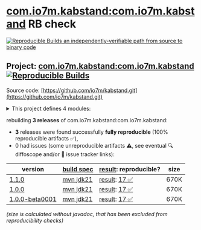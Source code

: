 [com.io7m.kabstand:com.io7m.kabstand](https://central.sonatype.com/artifact/com.io7m.kabstand/com.io7m.kabstand/versions) RB check
=======

[![Reproducible Builds](https://reproducible-builds.org/images/logos/rb.svg) an independently-verifiable path from source to binary code](https://reproducible-builds.org/)

## Project: [com.io7m.kabstand:com.io7m.kabstand](https://central.sonatype.com/artifact/com.io7m.kabstand/com.io7m.kabstand/versions) [![Reproducible Builds](https://img.shields.io/endpoint?url=https://raw.githubusercontent.com/jvm-repo-rebuild/reproducible-central/master/content/com/io7m/kabstand/badge.json)](https://github.com/jvm-repo-rebuild/reproducible-central/blob/master/content/com/io7m/kabstand/README.md)

Source code: [https://github.com/io7m/kabstand.git](https://github.com/io7m/kabstand.git)

<details><summary>This project defines 4 modules:</summary>

* [com.io7m.kabstand:com.io7m.kabstand](https://central.sonatype.com/artifact/com.io7m.kabstand/com.io7m.kabstand/1.1.0)
* [com.io7m.kabstand:com.io7m.kabstand.core](https://central.sonatype.com/artifact/com.io7m.kabstand/com.io7m.kabstand.core/1.1.0)
* [com.io7m.kabstand:com.io7m.kabstand.generation](https://central.sonatype.com/artifact/com.io7m.kabstand/com.io7m.kabstand.generation/1.1.0)
* [com.io7m.kabstand:com.io7m.kabstand.tests](https://central.sonatype.com/artifact/com.io7m.kabstand/com.io7m.kabstand.tests/1.1.0)
</details>

rebuilding **3 releases** of com.io7m.kabstand:com.io7m.kabstand:
- **3** releases were found successfully **fully reproducible** (100% reproducible artifacts :white_check_mark:),
- 0 had issues (some unreproducible artifacts :warning:, see eventual :mag: diffoscope and/or :memo: issue tracker links):

| version | [build spec](/BUILDSPEC.md) | [result](https://reproducible-builds.org/docs/jvm/): reproducible? | size |
| -- | --------- | ------ | -- |
| [1.1.0](https://central.sonatype.com/artifact/com.io7m.kabstand/com.io7m.kabstand/1.1.0/pom) | [mvn jdk21](com.io7m.kabstand-1.1.0.buildspec) | [result](com.io7m.kabstand-1.1.0.buildinfo): [17 :white_check_mark: ](com.io7m.kabstand-1.1.0.buildcompare) | 670K |
| [1.0.0](https://central.sonatype.com/artifact/com.io7m.kabstand/com.io7m.kabstand/1.0.0/pom) | [mvn jdk21](com.io7m.kabstand-1.0.0.buildspec) | [result](com.io7m.kabstand-1.0.0.buildinfo): [17 :white_check_mark: ](com.io7m.kabstand-1.0.0.buildcompare) | 670K |
| [1.0.0-beta0001](https://central.sonatype.com/artifact/com.io7m.kabstand/com.io7m.kabstand/1.0.0-beta0001/pom) | [mvn jdk21](com.io7m.kabstand-1.0.0-beta0001.buildspec) | [result](com.io7m.kabstand-1.0.0-beta0001.buildinfo): [17 :white_check_mark: ](com.io7m.kabstand-1.0.0-beta0001.buildcompare) | 670K |

<i>(size is calculated without javadoc, that has been excluded from reproducibility checks)</i>
